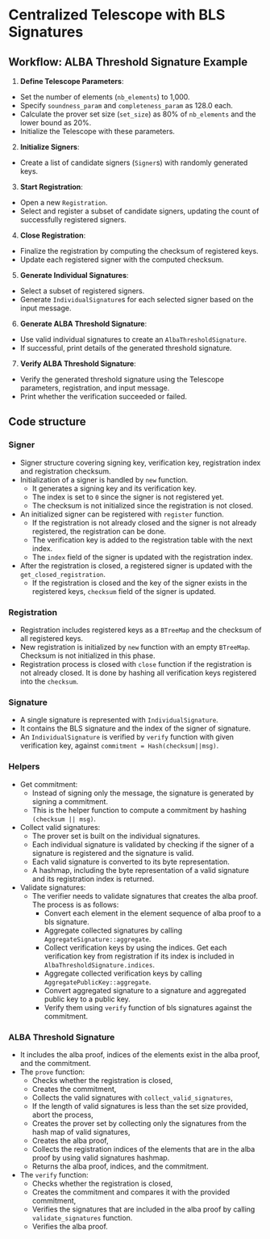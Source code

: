 # Centralized Telescope with BLS Signatures

## Workflow: ALBA Threshold Signature Example
1. **Define Telescope Parameters**:
  - Set the number of elements (`nb_elements`) to 1,000.
  - Specify `soundness_param` and `completeness_param` as 128.0 each.
  - Calculate the prover set size (`set_size`) as 80% of `nb_elements` and the lower bound as 20%.
  - Initialize the Telescope with these parameters.
2. **Initialize Signers**:
  - Create a list of candidate signers (`Signer`s) with randomly generated keys.
3. **Start Registration**:
  - Open a new `Registration`.
  - Select and register a subset of candidate signers, updating the count of successfully registered signers.
4. **Close Registration**:
  - Finalize the registration by computing the checksum of registered keys.
  - Update each registered signer with the computed checksum.
5. **Generate Individual Signatures**:
  - Select a subset of registered signers.
  - Generate `IndividualSignature`s for each selected signer based on the input message.
6. **Generate ALBA Threshold Signature**:
  - Use valid individual signatures to create an `AlbaThresholdSignature`.
  - If successful, print details of the generated threshold signature.
7. **Verify ALBA Threshold Signature**:
  - Verify the generated threshold signature using the Telescope parameters, registration, and input message.
  - Print whether the verification succeeded or failed.

## Code structure
### Signer
- Signer structure covering signing key, verification key, registration index and registration checksum.
- Initialization of a signer is handled by `new` function. 
  - It generates a signing key and its verification key. 
  - The index is set to `0` since the signer is not registered yet.
  - The checksum is not initialized since the registration is not closed.
- An initialized signer can be registered with `register` function.
  - If the registration is not already closed and the signer is not already registered, the registration can be done.
  - The verification key is added to the registration table with the next index.
  - The `index` field of the signer is updated with the registration index.
- After the registration is closed, a registered signer is updated with the `get_closed_registration`.
  - If the registration is closed and the key of the signer exists in the registered keys, `checksum` field of the signer is updated.

### Registration
- Registration includes registered keys as a `BTreeMap` and the checksum of all registered keys.
- New registration is initialized by `new` function with an empty `BTreeMap`. Checksum is not initialized in this phase.
- Registration process is closed with `close` function if the registration is not already closed. It is done by hashing all verification keys registered into the `checksum`.

### Signature
- A single signature is represented with `IndividualSignature`. 
- It contains the BLS signature and the index of the signer of signature.
- An `IndividualSignature` is verified by `verify` function with given verification key, against `commitment = Hash(checksum||msg)`.

### Helpers
- Get commitment:
  - Instead of signing only the message, the signature is generated by signing a commitment.
  - This is the helper function to compute a commitment by hashing `(checksum || msg)`.
- Collect valid signatures:
  - The prover set is built on the individual signatures.
  - Each individual signature is validated by checking if the signer of a signature is registered and the signature is valid.
  - Each valid signature is converted to its byte representation.
  - A hashmap, including the byte representation of a valid signature and its registration index is returned.
- Validate signatures:
  - The verifier needs to validate signatures that creates the alba proof. The process is as follows:
    - Convert each element in the element sequence of alba proof to a bls signature.
    - Aggregate collected signatures by calling `AggregateSignature::aggregate`.
    - Collect verification keys by using the indices. Get each verification key from registration if its index is included in `AlbaThresholdSignature.indices`.
    - Aggregate collected verification keys by calling `AggregatePublicKey::aggregate`.
    - Convert aggregated signature to a signature and aggregated public key to a public key.
    - Verify them using `verify` function of bls signatures against the commitment.

### ALBA Threshold Signature
- It includes the alba proof, indices of the elements exist in the alba proof, and the commitment.
- The `prove` function:
  - Checks whether the registration is closed,
  - Creates the commitment,
  - Collects the valid signatures with `collect_valid_signatures`,
  - If the length of valid signatures is less than the set size provided, abort the process,
  - Creates the prover set by collecting only the signatures from the hash map of valid signatures,
  - Creates the alba proof,
  - Collects the registration indices of the elements that are in the alba proof by using valid signatures hashmap.
  - Returns the alba proof, indices, and the commitment.
- The `verify` function:
  - Checks whether the registration is closed,
  - Creates the commitment and compares it with the provided commitment,
  - Verifies the signatures that are included in the alba proof by calling `validate_signatures` function.
  - Verifies the alba proof.
